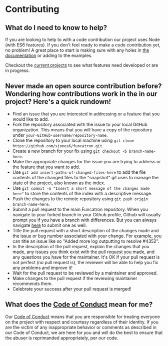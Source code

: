 # Contributing

## What do I need to know to help?

If you are looking to help to with a code contribution our project uses Node (with ES6 features). If you don't feel ready to make a code contribution yet, no problem! A great place to start is making sure with any holes in [the documentation](https://github.com/sjones6/funcatron-docs) or adding to the examples.

Checkout the [current projects](https://github.com/sjones6/funcatron/projects) to see what features need developed or are in progress.

## Never made an open source contribution before? Wondering how contributions work in the in our project? Here's a quick rundown!

* Find an issue that you are interested in addressing or a feature that you would like to add.
* Fork the repository associated with the issue to your local GitHub organization. This means that you will have a copy of the repository under `your-GitHub-username/repository-name`.
* Clone the repository to your local machine using `git clone https://github.com/sjones6/funcatron.git`.
* Create a new branch for your fix using `git checkout -b branch-name-here`.
* Make the appropriate changes for the issue you are trying to address or the feature that you want to add.
* Use `git add insert-paths-of-changed-files-here` to add the file contents of the changed files to the "snapshot" git uses to manage the state of the project, also known as the index.
* Use `git commit -m "Insert a short message of the changes made here"` to store the contents of the index with a descriptive message.
* Push the changes to the remote repository using `git push origin branch-name-here`.
* Submit a pull request to the main Funcatron repository. When you navigate to your forked branch in your Github profile, Github will usually prompt you if you have a branch with differences. But you can always navigate [here](https://github.com/sjones6/funcatron/pulls) to submit one as well.
* Title the pull request with a short description of the changes made and the issue or bug number associated with your change. For example, you can title an issue like so "Added more log outputting to resolve #4352".
* In the description of the pull request, explain the changes that you made, any issues you think exist with the pull request you made, and any questions you have for the maintainer. It's OK if your pull request is not perfect (no pull request is), the reviewer will be able to help you fix any problems and improve it!
* Wait for the pull request to be reviewed by a maintainer and approved.
* Make changes to the pull request if the reviewing maintainer recommends them.
* Celebrate your success after your pull request is merged!

## What does the [Code of Conduct](https://github.com/sjones6/funcatron/blob/master/CODE_OF_CONDUCT.md) mean for me?

Our [Code of Conduct](https://github.com/sjones6/funcatron/blob/master/CODE_OF_CONDUCT.md) means that you are responsible for treating everyone on the project with respect and courtesy regardless of their identity. If you are the victim of any inappropriate behavior or comments as described in our Code of Conduct, we are here for you and will do the best to ensure that the abuser is reprimanded appropriately, per our code.

